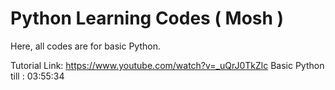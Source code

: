 # Python Learning Codes ( Mosh )
 Here, all codes are for basic Python.

Tutorial Link: https://www.youtube.com/watch?v=_uQrJ0TkZlc
Basic Python till : 03:55:34
